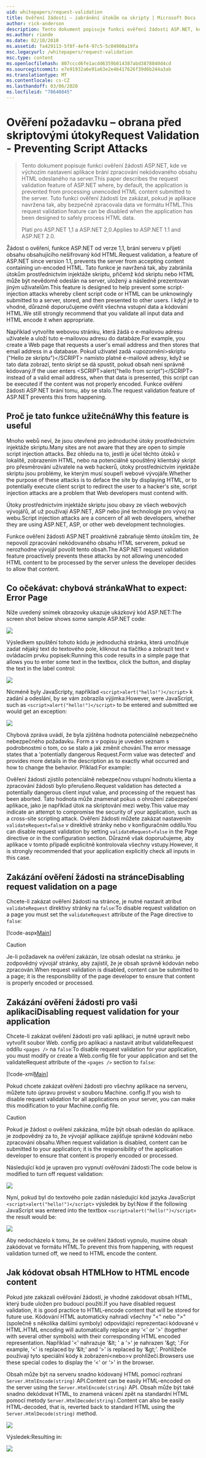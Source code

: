 ```yaml
---
uid: whitepapers/request-validation
title: Ověření žádosti – zabránění útokům na skripty | Microsoft Docs
author: rick-anderson
description: Tento dokument popisuje funkci ověření žádosti ASP.NET, kde ve výchozím nastavení aplikace brání v zpracování nekódovaného HTML obsahu Odeslat...
ms.author: riande
ms.date: 02/10/2010
ms.assetid: fa429113-5f8f-4ef4-97c5-5c04900a19fa
msc.legacyurl: /whitepapers/request-validation
msc.type: content
ms.openlocfilehash: 807cccd6fe1acdd6359b014387abd3878840d4cd
ms.sourcegitcommit: e7e91932a6e91a63e2e46417626f39d6b244a3ab
ms.translationtype: MT
ms.contentlocale: cs-CZ
ms.lasthandoff: 03/06/2020
ms.locfileid: "78640845"
---
```

# <a name="request-validation---preventing-script-attacks"></a><span data-ttu-id="44e8a-103">Ověření požadavku – obrana před skriptovými útoky</span><span class="sxs-lookup"><span data-stu-id="44e8a-103">Request Validation - Preventing Script Attacks</span></span>

> <span data-ttu-id="44e8a-104">Tento dokument popisuje funkci ověření žádosti ASP.NET, kde ve výchozím nastavení aplikace brání zpracování nekódovaného obsahu HTML odeslaného na server.</span><span class="sxs-lookup"><span data-stu-id="44e8a-104">This paper describes the request validation feature of ASP.NET where, by default, the application is prevented from processing unencoded HTML content submitted to the server.</span></span> <span data-ttu-id="44e8a-105">Tuto funkci ověření žádosti lze zakázat, pokud je aplikace navržena tak, aby bezpečně zpracovala data ve formátu HTML.</span><span class="sxs-lookup"><span data-stu-id="44e8a-105">This request validation feature can be disabled when the application has been designed to safely process HTML data.</span></span>
> 
> <span data-ttu-id="44e8a-106">Platí pro ASP.NET 1,1 a ASP.NET 2,0.</span><span class="sxs-lookup"><span data-stu-id="44e8a-106">Applies to ASP.NET 1.1 and ASP.NET 2.0.</span></span>

<span data-ttu-id="44e8a-107">Žádost o ověření, funkce ASP.NET od verze 1,1, brání serveru v přijetí obsahu obsahujícího nešifrovaný kód HTML.</span><span class="sxs-lookup"><span data-stu-id="44e8a-107">Request validation, a feature of ASP.NET since version 1.1, prevents the server from accepting content containing un-encoded HTML.</span></span> <span data-ttu-id="44e8a-108">Tato funkce je navržená tak, aby zabránila útokům prostřednictvím injektáže skriptu, přičemž kód skriptu nebo HTML může být nevědomě odeslán na server, uložený a následně prezentovan jiným uživatelům.</span><span class="sxs-lookup"><span data-stu-id="44e8a-108">This feature is designed to help prevent some script-injection attacks whereby client script code or HTML can be unknowingly submitted to a server, stored, and then presented to other users.</span></span> <span data-ttu-id="44e8a-109">I když je to vhodné, důrazně doporučujeme ověřit všechna vstupní data a kódování HTML.</span><span class="sxs-lookup"><span data-stu-id="44e8a-109">We still strongly recommend that you validate all input data and HTML encode it when appropriate.</span></span>

<span data-ttu-id="44e8a-110">Například vytvoříte webovou stránku, která žádá o e-mailovou adresu uživatele a uloží tuto e-mailovou adresu do databáze.</span><span class="sxs-lookup"><span data-stu-id="44e8a-110">For example, you create a Web page that requests a user's email address and then stores that email address in a database.</span></span> <span data-ttu-id="44e8a-111">Pokud uživatel zadá &lt;upozornění&gt;skriptu ("Hello ze skriptu")&lt;/SCRIPT&gt; namísto platné e-mailové adresy, když se tato data zobrazí, tento skript se dá spustit, pokud obsah není správně kódovaný.</span><span class="sxs-lookup"><span data-stu-id="44e8a-111">If the user enters &lt;SCRIPT&gt;alert("hello from script")&lt;/SCRIPT&gt; instead of a valid email address, when that data is presented, this script can be executed if the content was not properly encoded.</span></span> <span data-ttu-id="44e8a-112">Funkce ověření žádosti ASP.NET brání tomu, aby se stalo.</span><span class="sxs-lookup"><span data-stu-id="44e8a-112">The request validation feature of ASP.NET prevents this from happening.</span></span>

## <a name="why-this-feature-is-useful"></a><span data-ttu-id="44e8a-113">Proč je tato funkce užitečná</span><span class="sxs-lookup"><span data-stu-id="44e8a-113">Why this feature is useful</span></span>

<span data-ttu-id="44e8a-114">Mnoho webů neví, že jsou otevřené pro jednoduché útoky prostřednictvím injektáže skriptu.</span><span class="sxs-lookup"><span data-stu-id="44e8a-114">Many sites are not aware that they are open to simple script injection attacks.</span></span> <span data-ttu-id="44e8a-115">Bez ohledu na to, jestli je účel těchto útoků v lokalitě, zobrazením HTML, nebo na potenciálně spouštěný klientský skript pro přesměrování uživatele na web hackerů, útoky prostřednictvím injektáže skriptu jsou problémy, ke kterým musí soupeří webové vývojáře.</span><span class="sxs-lookup"><span data-stu-id="44e8a-115">Whether the purpose of these attacks is to deface the site by displaying HTML, or to potentially execute client script to redirect the user to a hacker's site, script injection attacks are a problem that Web developers must contend with.</span></span>

<span data-ttu-id="44e8a-116">Útoky prostřednictvím injektáže skriptu jsou obavy ze všech webových vývojářů, ať už používají ASP.NET, ASP nebo jiné technologie pro vývoj na webu.</span><span class="sxs-lookup"><span data-stu-id="44e8a-116">Script injection attacks are a concern of all web developers, whether they are using ASP.NET, ASP, or other web development technologies.</span></span>

<span data-ttu-id="44e8a-117">Funkce ověření žádosti ASP.NET proaktivně zabraňuje těmto útokům tím, že nepovolí zpracování nekódovaného obsahu HTML serverem, pokud se nerozhodne vývojář povolit tento obsah.</span><span class="sxs-lookup"><span data-stu-id="44e8a-117">The ASP.NET request validation feature proactively prevents these attacks by not allowing unencoded HTML content to be processed by the server unless the developer decides to allow that content.</span></span>

## <a name="what-to-expect-error-page"></a><span data-ttu-id="44e8a-118">Co očekávat: chybová stránka</span><span class="sxs-lookup"><span data-stu-id="44e8a-118">What to expect: Error Page</span></span>

<span data-ttu-id="44e8a-119">Níže uvedený snímek obrazovky ukazuje ukázkový kód ASP.NET:</span><span class="sxs-lookup"><span data-stu-id="44e8a-119">The screen shot below shows some sample ASP.NET code:</span></span>

![](request-validation/_static/image1.png)

<span data-ttu-id="44e8a-120">Výsledkem spuštění tohoto kódu je jednoduchá stránka, která umožňuje zadat nějaký text do textového pole, kliknout na tlačítko a zobrazit text v ovládacím prvku popisek:</span><span class="sxs-lookup"><span data-stu-id="44e8a-120">Running this code results in a simple page that allows you to enter some text in the textbox, click the button, and display the text in the label control:</span></span>

![](request-validation/_static/image2.png)

<span data-ttu-id="44e8a-121">Nicméně byly JavaScripty, například `<script>alert("hello!")</script>` k zadání a odeslání, by se vám zobrazila výjimka:</span><span class="sxs-lookup"><span data-stu-id="44e8a-121">However, were JavaScript, such as `<script>alert("hello!")</script>` to be entered and submitted we would get an exception:</span></span>

![](request-validation/_static/image3.png)

<span data-ttu-id="44e8a-122">Chybová zpráva uvádí, že byla zjištěna hodnota potenciálně nebezpečného nebezpečného požadavku. Form a v popisu je uveden seznam s podrobnostmi o tom, co se stalo a jak změnit chování.</span><span class="sxs-lookup"><span data-stu-id="44e8a-122">The error message states that a 'potentially dangerous Request.Form value was detected' and provides more details in the description as to exactly what occurred and how to change the behavior.</span></span> <span data-ttu-id="44e8a-123">Příklad:</span><span class="sxs-lookup"><span data-stu-id="44e8a-123">For example:</span></span>

<span data-ttu-id="44e8a-124">Ověření žádosti zjistilo potenciálně nebezpečnou vstupní hodnotu klienta a zpracování žádosti bylo přerušeno.</span><span class="sxs-lookup"><span data-stu-id="44e8a-124">Request validation has detected a potentially dangerous client input value, and processing of the request has been aborted.</span></span> <span data-ttu-id="44e8a-125">Tato hodnota může znamenat pokus o ohrožení zabezpečení aplikace, jako je například útok na skriptování mezi weby.</span><span class="sxs-lookup"><span data-stu-id="44e8a-125">This value may indicate an attempt to compromise the security of your application, such as a cross-site scripting attack.</span></span> <span data-ttu-id="44e8a-126">Ověření žádosti můžete zakázat nastavením `validateRequest=false` v direktivě stránky nebo v konfiguračním oddílu.</span><span class="sxs-lookup"><span data-stu-id="44e8a-126">You can disable request validation by setting `validateRequest=false` in the Page directive or in the configuration section.</span></span> <span data-ttu-id="44e8a-127">Důrazně však doporučujeme, aby aplikace v tomto případě explicitně kontrolovala všechny vstupy.</span><span class="sxs-lookup"><span data-stu-id="44e8a-127">However, it is strongly recommended that your application explicitly check all inputs in this case.</span></span>

## <a name="disabling-request-validation-on-a-page"></a><span data-ttu-id="44e8a-128">Zakázání ověření žádosti na stránce</span><span class="sxs-lookup"><span data-stu-id="44e8a-128">Disabling request validation on a page</span></span>

<span data-ttu-id="44e8a-129">Chcete-li zakázat ověření žádosti na stránce, je nutné nastavit atribut `validateRequest` direktivy stránky na `false`:</span><span class="sxs-lookup"><span data-stu-id="44e8a-129">To disable request validation on a page you must set the `validateRequest` attribute of the Page directive to `false`:</span></span>

[!code-aspx[Main](request-validation/samples/sample1.aspx)]

> [!CAUTION]
> <span data-ttu-id="44e8a-130">Je-li požadavek na ověření zakázán, lze obsah odeslat na stránku. je zodpovědný vývojář stránky, aby zajistil, že je obsah správně kódován nebo zpracován.</span><span class="sxs-lookup"><span data-stu-id="44e8a-130">When request validation is disabled, content can be submitted to a page; it is the responsibility of the page developer to ensure that content is properly encoded or processed.</span></span>

## <a name="disabling-request-validation-for-your-application"></a><span data-ttu-id="44e8a-131">Zakázání ověření žádosti pro vaši aplikaci</span><span class="sxs-lookup"><span data-stu-id="44e8a-131">Disabling request validation for your application</span></span>

<span data-ttu-id="44e8a-132">Chcete-li zakázat ověření žádosti pro vaši aplikaci, je nutné upravit nebo vytvořit soubor Web. config pro aplikaci a nastavit atribut validateRequest oddílu `<pages />` na `false`:</span><span class="sxs-lookup"><span data-stu-id="44e8a-132">To disable request validation for your application, you must modify or create a Web.config file for your application and set the validateRequest attribute of the `<pages />` section to `false`:</span></span>

[!code-xml[Main](request-validation/samples/sample2.xml)]

<span data-ttu-id="44e8a-133">Pokud chcete zakázat ověření žádosti pro všechny aplikace na serveru, můžete tuto úpravu provést v souboru Machine. config.</span><span class="sxs-lookup"><span data-stu-id="44e8a-133">If you wish to disable request validation for all applications on your server, you can make this modification to your Machine.config file.</span></span>

> [!CAUTION]
> <span data-ttu-id="44e8a-134">Pokud je žádost o ověření zakázána, může být obsah odeslán do aplikace. je zodpovědný za to, že vývojář aplikace zajišťuje správné kódování nebo zpracování obsahu.</span><span class="sxs-lookup"><span data-stu-id="44e8a-134">When request validation is disabled, content can be submitted to your application; it is the responsibility of the application developer to ensure that content is properly encoded or processed.</span></span>

<span data-ttu-id="44e8a-135">Následující kód je upraven pro vypnutí ověřování žádosti:</span><span class="sxs-lookup"><span data-stu-id="44e8a-135">The code below is modified to turn off request validation:</span></span>

![](request-validation/_static/image4.png)

<span data-ttu-id="44e8a-136">Nyní, pokud byl do textového pole zadán následující kód jazyka JavaScript `<script>alert("hello!")</script>` výsledek by byl:</span><span class="sxs-lookup"><span data-stu-id="44e8a-136">Now if the following JavaScript was entered into the textbox `<script>alert("hello!")</script>` the result would be:</span></span>

![](request-validation/_static/image5.png)

<span data-ttu-id="44e8a-137">Aby nedocházelo k tomu, že se ověření žádosti vypnulo, musíme obsah zakódovat ve formátu HTML.</span><span class="sxs-lookup"><span data-stu-id="44e8a-137">To prevent this from happening, with request validation turned off, we need to HTML encode the content.</span></span>

## <a name="how-to-html-encode-content"></a><span data-ttu-id="44e8a-138">Jak kódovat obsah HTML</span><span class="sxs-lookup"><span data-stu-id="44e8a-138">How to HTML encode content</span></span>

<span data-ttu-id="44e8a-139">Pokud jste zakázali ověřování žádostí, je vhodné zakódovat obsah HTML, který bude uložen pro budoucí použití.</span><span class="sxs-lookup"><span data-stu-id="44e8a-139">If you have disabled request validation, it is good practice to HTML-encode content that will be stored for future use.</span></span> <span data-ttu-id="44e8a-140">Kódování HTML automaticky nahradí všechny "&lt;" nebo "&gt;" (společně s několika dalšími symboly) odpovídající reprezentaci kódované v HTML.</span><span class="sxs-lookup"><span data-stu-id="44e8a-140">HTML encoding will automatically replace any ‘&lt;' or ‘&gt;' (together with several other symbols) with their corresponding HTML encoded representation.</span></span> <span data-ttu-id="44e8a-141">Například '&lt;' nahrazuje '&amp;lt; ' a '&gt;' je nahrazen '&amp;gt; '.</span><span class="sxs-lookup"><span data-stu-id="44e8a-141">For example, ‘&lt;' is replaced by ‘&amp;lt;' and ‘&gt;' is replaced by ‘&amp;gt;'.</span></span> <span data-ttu-id="44e8a-142">Prohlížeče používají tyto speciální kódy k zobrazení&lt;nebo&gt;v prohlížeči.</span><span class="sxs-lookup"><span data-stu-id="44e8a-142">Browsers use these special codes to display the ‘&lt;' or ‘&gt;' in the browser.</span></span>

<span data-ttu-id="44e8a-143">Obsah může být na serveru snadno kódovaný HTML pomocí rozhraní `Server.HtmlEncode(string)` API.</span><span class="sxs-lookup"><span data-stu-id="44e8a-143">Content can be easily HTML-encoded on the server using the `Server.HtmlEncode(string)` API.</span></span> <span data-ttu-id="44e8a-144">Obsah může být také snadno dekódovat HTML, to znamená vrácení zpět na standardní HTML pomocí metody `Server.HtmlDecode(string)`.</span><span class="sxs-lookup"><span data-stu-id="44e8a-144">Content can also be easily HTML-decoded, that is, reverted back to standard HTML using the `Server.HtmlDecode(string)` method.</span></span>

![](request-validation/_static/image6.png)

<span data-ttu-id="44e8a-145">Výsledek:</span><span class="sxs-lookup"><span data-stu-id="44e8a-145">Resulting in:</span></span>

![](request-validation/_static/image7.png)
